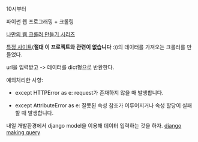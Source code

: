 10시부터

파이썬 웹 프로그래밍 + 크롤링

[나만의 웹 크롤러 만들기 시리즈](https://beomi.github.io/gb-crawling/posts/2017-03-01-HowToMakeWebCrawler-Save-with-Django.html)

[특정 사이트](https://www1.president.go.kr/petitions/436901)(**절대 이 프로젝트와 관련이 없습니다** :))의 데이터를 가져오는 크롤러를 만들었다.

url을 입력받고 -> 데이터를 dict형으로 반환한다.

예외처리한 사항:
- except HTTPError as e:
request가 존재하지 않을 때 발생합니다.

- except AttributeError as e:
잘못된 속성 참조가 이루어지거나 속성 할당이 실패할 때 발생합니다.

내일 개발환경에서 django model을 이용해 데이터 입력하는 것을 하자.
[django making query](https://docs.djangoproject.com/en/2.1/topics/db/queries/)
